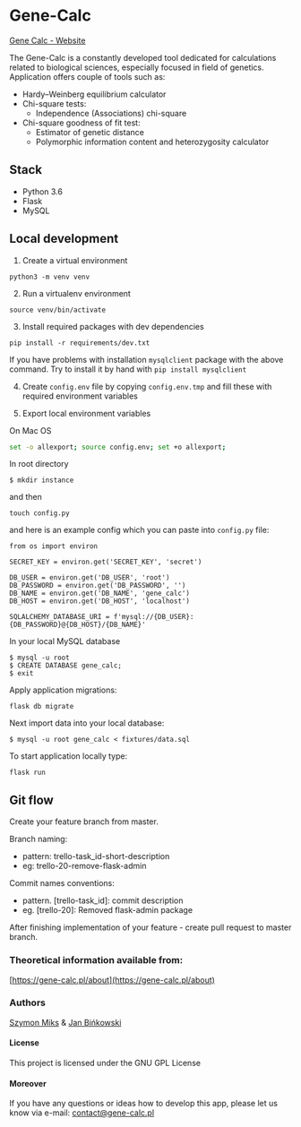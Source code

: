 # Gene-Calc 

[Gene Calc - Website](https://gene-calc.pl/)

The Gene-Calc is a constantly developed tool dedicated for calculations related to biological sciences, especially focused in field of genetics. Application offers couple of tools such as:
 
- Hardy–Weinberg equilibrium calculator
- Chi-square tests:
    - Independence (Associations) chi-square
- Chi-square goodness of fit test:
    - Estimator of genetic distance
    - Polymorphic information content and heterozygosity calculator


## Stack

- Python 3.6
- Flask
- MySQL

## Local development

1. Create a virtual environment
```
python3 -m venv venv
```

2. Run a virtualenv environment
```
source venv/bin/activate
```

3. Install required packages with dev dependencies
```
pip install -r requirements/dev.txt
```

If you have problems with installation `mysqlclient` package with the above command.
Try to install it by hand with `pip install mysqlclient`

4. Create `config.env` file by copying `config.env.tmp` and fill these with required environment variables

6. Export local environment variables

On Mac OS
```bash
set -o allexport; source config.env; set +o allexport;
```

In root directory
```
$ mkdir instance
```

and then

```
touch config.py
```

and here is an example config which you can paste into `config.py` file:

```
from os import environ

SECRET_KEY = environ.get('SECRET_KEY', 'secret')

DB_USER = environ.get('DB_USER', 'root')
DB_PASSWORD = environ.get('DB_PASSWORD', '')
DB_NAME = environ.get('DB_NAME', 'gene_calc')
DB_HOST = environ.get('DB_HOST', 'localhost')

SQLALCHEMY_DATABASE_URI = f'mysql://{DB_USER}:{DB_PASSWORD}@{DB_HOST}/{DB_NAME}'
```

In your local MySQL database
```
$ mysql -u root
$ CREATE DATABASE gene_calc;
$ exit
```

Apply application migrations:
```
flask db migrate
```

Next import data into your local database:
```
$ mysql -u root gene_calc < fixtures/data.sql
```

To start application locally type:
```
flask run
```

## Git flow

Create your feature branch from master.

Branch naming:
- pattern: trello-task_id-short-description
- eg: trello-20-remove-flask-admin

Commit names conventions:
- pattern. [trello-task_id]: commit description
- eg. [trello-20]: Removed flask-admin package

After finishing implementation of your feature - create pull request to master branch.

  
### Theoretical information available from:

[https://gene-calc.pl/about](https://gene-calc.pl/about)

 
### Authors

[Szymon Miks](https://szymonmiks.pl) & [Jan Bińkowski](https://www.linkedin.com/in/jan-bi%C5%84kowski-a16b99141/)
 
#### License

This project is licensed under the GNU GPL License

#### Moreover

If you have any questions or ideas how to develop this app, please let us know via e-mail: contact@gene-calc.pl 